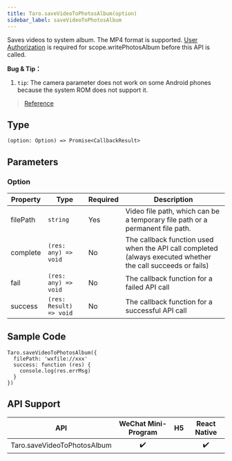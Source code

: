 ```yaml
---
title: Taro.saveVideoToPhotosAlbum(option)
sidebar_label: saveVideoToPhotosAlbum
---
```


Saves videos to system album. The MP4 format is supported. [User Authorization](https://developers.weixin.qq.com/miniprogram/en/dev/framework/open-ability/authorize.html) is required for scope.writePhotosAlbum before this API is called.

**Bug & Tip：**

1.  `tip`: The camera parameter does not work on some Android phones because the system ROM does not support it.

> [Reference](https://developers.weixin.qq.com/miniprogram/en/dev/api/media/video/wx.saveVideoToPhotosAlbum.html)

## Type

```tsx
(option: Option) => Promise<CallbackResult>
```

## Parameters

### Option

<table>
  <thead>
    <tr>
      <th>Property</th>
      <th>Type</th>
      <th style={{ textAlign: "center"}}>Required</th>
      <th>Description</th>
    </tr>
  </thead>
  <tbody>
    <tr>
      <td>filePath</td>
      <td><code>string</code></td>
      <td style={{ textAlign: "center"}}>Yes</td>
      <td>Video file path, which can be a temporary file path or a permanent file path.</td>
    </tr>
    <tr>
      <td>complete</td>
      <td><code>(res: any) =&gt; void</code></td>
      <td style={{ textAlign: "center"}}>No</td>
      <td>The callback function used when the API call completed (always executed whether the call succeeds or fails)</td>
    </tr>
    <tr>
      <td>fail</td>
      <td><code>(res: any) =&gt; void</code></td>
      <td style={{ textAlign: "center"}}>No</td>
      <td>The callback function for a failed API call</td>
    </tr>
    <tr>
      <td>success</td>
      <td><code>(res: Result) =&gt; void</code></td>
      <td style={{ textAlign: "center"}}>No</td>
      <td>The callback function for a successful API call</td>
    </tr>
  </tbody>
</table>

## Sample Code

```tsx
Taro.saveVideoToPhotosAlbum({
  filePath: 'wxfile://xxx'
  success: function (res) {
    console.log(res.errMsg)
  }
})
```

## API Support

| API | WeChat Mini-Program | H5 | React Native |
| :---: | :---: | :---: | :---: |
| Taro.saveVideoToPhotosAlbum | ✔️ |  | ✔️ |

